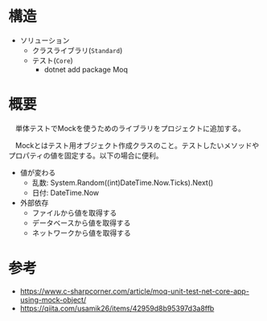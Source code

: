 # 構造

* ソリューション
    * クラスライブラリ(`Standard`)
    * テスト(`Core`)
        * dotnet add package Moq

# 概要

　単体テストでMockを使うためのライブラリをプロジェクトに追加する。

　Mockとはテスト用オブジェクト作成クラスのこと。テストしたいメソッドやプロパティの値を固定する。以下の場合に便利。

* 値が変わる
    * 乱数: System.Random((int)DateTime.Now.Ticks).Next()
    * 日付: DateTime.Now
* 外部依存
    * ファイルから値を取得する
    * データベースから値を取得する
    * ネットワークから値を取得する

# 参考

* https://www.c-sharpcorner.com/article/moq-unit-test-net-core-app-using-mock-object/
* https://qiita.com/usamik26/items/42959d8b95397d3a8ffb

